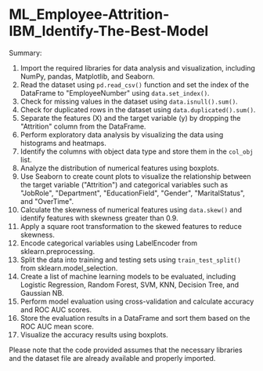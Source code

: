 # ML_Employee-Attrition-IBM_Identify-The-Best-Model
Summary:

1. Import the required libraries for data analysis and visualization, including NumPy, pandas, Matplotlib, and Seaborn.
2. Read the dataset using `pd.read_csv()` function and set the index of the DataFrame to "EmployeeNumber" using `data.set_index()`.
3. Check for missing values in the dataset using `data.isnull().sum()`.
4. Check for duplicated rows in the dataset using `data.duplicated().sum()`.
5. Separate the features (X) and the target variable (y) by dropping the "Attrition" column from the DataFrame.
6. Perform exploratory data analysis by visualizing the data using histograms and heatmaps.
7. Identify the columns with object data type and store them in the `col_obj` list.
8. Analyze the distribution of numerical features using boxplots.
9. Use Seaborn to create count plots to visualize the relationship between the target variable ("Attrition") and categorical variables such as "JobRole", "Department", "EducationField", "Gender", "MaritalStatus", and "OverTime".
10. Calculate the skewness of numerical features using `data.skew()` and identify features with skewness greater than 0.9.
11. Apply a square root transformation to the skewed features to reduce skewness.
12. Encode categorical variables using LabelEncoder from sklearn.preprocessing.
13. Split the data into training and testing sets using `train_test_split()` from sklearn.model_selection.
14. Create a list of machine learning models to be evaluated, including Logistic Regression, Random Forest, SVM, KNN, Decision Tree, and Gaussian NB.
15. Perform model evaluation using cross-validation and calculate accuracy and ROC AUC scores.
16. Store the evaluation results in a DataFrame and sort them based on the ROC AUC mean score.
17. Visualize the accuracy results using boxplots.

Please note that the code provided assumes that the necessary libraries and the dataset file are already available and properly imported.
